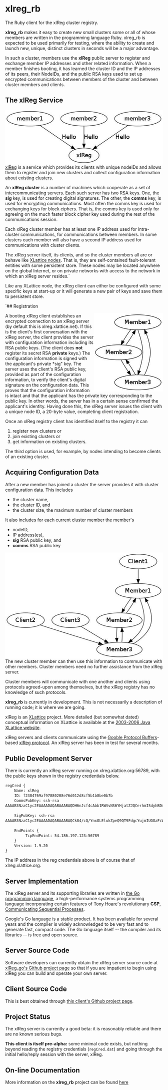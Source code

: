 # xlreg_rb

The Ruby client for the xlReg cluster registry.

**xlreg_rb**
makes it easy to create new small clusters some or all of whose members are
written in the programming language Ruby.
xlreg_rb is expected to be used primarily for testing, where
the ability to create and launch new, unique, distinct clusters in seconds
will be a major advantage.

In such a cluster, members use the **xlReg** public server to register and
exchange member IP addresses and other related information.
When a member finishes booting, it has
learned the cluster ID and the
IP addresses of its peers, their NodeIDs, and the public
RSA keys used to set up
encrypted communications
between members of the cluster and between cluster members and clients.

## The xlReg Service

<img src="img/xl-registration.jpg" alt="xl-registration" style="float:left" title="members registering with xlReg">

[xlReg](http://jddixon.github.io/xlReg_go)
is a service which provides its clients with unique nodeIDs and allows them
to register and join new clusters and collect configuration information
about existing clusters.

An **xlReg cluster** is a number of machines
which cooperate as a set of intercommunicating servers.  Each
such server has two RSA keys.  One, the **sig** key, is used for creating
digital signatures.  The other, the **comms** key, is used for encrypting
communications.  Most often the comms key is used for exchanging keys for
block ciphers. That is, the comms key is used only for agreeing on the
much faster block cipher key used during the rest of the communications
session.

Each xlReg cluster member has at least one IP address used for
intra-cluster communications, for communications between members.  In some
clusters each member will also have a second IP address used for
communications with cluster clients.

The xlReg server itself, its clients, and so the cluster members all are
or behave like
[XLattice nodes](http://jddixon.github.io/xlNode_go).
That is, they are self-contained fault-tolerant entities with some
persistent store.  These nodes may be located anywhere on the global
Internet, or on private networks with access to the network in which
an xlReg server resides.`

Like any XLattice node, the xlReg client can either be configured with some
specific keys at start-up or it will generate a new pair of keys and save
them to persistent store.

`## Registration

<img src="img/simple-cluster.jpg" alt="simple-cluster" style="float:right" title="small cluster, no clients">

A booting xlReg client establishes an encrypted connection to an xlReg server
(by default this is xlreg.xlattice.net).
If this is the client's first conversation with the xlReg server, the client
provides the server with configuration information including its RSA public
keys.  (The client does **not** register its secret RSA **private** keys.)
The configuration information is signed with the applicant's private
*sig" key.  The server uses the
client's RSA public key, provided as part of the configuration information, to
verify the client's digital signature on the configuration data.  This proves
that the configuration information is intact and that the applicant has the
private key corresponding to the public key.  In other words, the server has
in a certain sense confirmed the applicant's identity.  Having done this,
the xlReg server issues the client with a unique node ID, a 20-byte value,
completing client registration.

Once an xlReg registry client has identified itself to the registry it can

1. register new clusters or
2. join existing clusters or
3. get information on existing clusters.

The third option is used, for example, by nodes intending to become clients
of an existing cluster.

## Acquiring Configuration Data

After a new member has joined a cluster the server provides it
with cluster configuration data.  This includes

* the cluster name,
* the cluster ID, and
* the cluster size, the  maximum number of cluster members

It also includes for each current cluster member the member's

* nodeID,
* IP address(es),
* **sig** RSA public key, and
* **comms** RSA public key

<img src="img/cluster-with-clients.jpg" alt="cluster-with-clients" style="float:left" title="cluster with clients">

The new cluster member can then use this information to communicate with
other members.  Cluster members need no further assistance from the
xlReg server.

Cluster members will communicate with one another and clients
using protocols agreed-upon among themselves, but the xlReg registry
has no knowledge of such protocols.

**xlreg_rb** is currently in development.  This is not
necessarily a description of running code; it is where we are going.

xlReg is an [XLattice](http://jddixon.github.io/xlattice_go/) project.  More
detailed (but somewhat dated) conceptual information on XLattice
is available at the [2003-2006 Java XLattice website](http://www.xlattice.org).

xlReg servers and clients communicate using the
[Gooble Protocol Buffers](http://code.google.com/p/protobuf/)-based
[xlReg protocol](http://jddixon.github.io/xlReg_go/xlReg_protocol.html).
An xlReg server has been in test for several months.

## Public Development Server

There is currently an xlReg server running on xlreg.xlattice.org:56789,
with the public keys shown in the registry credentials below.

    regCred {
        Name: xlReg
        ID: f2384769af97880208e76d012d8cf5b1b8be0b7b
        CommsPubKey: ssh-rsa AAAAB3NzaC1yc2EAAAADAQABAAABAQDH6nJcf4cAbb1RWVvNS6YHjatZJQCerhmISdyhBDmNJAUuBpr+LcrOe0d+kxEPQB+IbNKfvj7ROd8Aet74s5sJ0AcZyFXLFPvt6eugLCzrXmgDo60qoUtZgxaxisQvsoAZB2FR+nqJAG8E84o3rGD1bNM/2WgjvuWoLpfy+RE8hCUFku7yo9JdOunhc4rpCkBeX9M7g8oWPanHDWMrSwsE8CBf/4pXlEiNNd3YHkwQseUrkCvpLCDuYYV8xjzAYexoBWrVGwpeTO/QtwdebwPxa7ArEQfPwgA5hn6S9iy9+EK6zay7OKqKioaOoYDlJ+Z1rAIi6dBJXdRVHGsMc/kl

        SigPubKey: ssh-rsa AAAAB3NzaC1yc2EAAAADAQABAAABAQCk84/cQ/YnxOLElukZpeQ9QT9FdgcYujmIUGOaFcWtxUJJoSXgBterjgJ+fE5vvNN/kdX97Ps9Mz8PHTAUyClUn5DMxFYApDp/UwnBk0MNqaCnqt3p9ymflIZiex1+/pSWcSpqZYW9hIUQddEGWG6a4dWyD2lhoD1II5Iuj0xMgN167fgsA7otgd/wTitp2jrJE+0cZ4eQShpkuMd9BvNJmkMoyF5PzBnMcRxZ9RvM4zEOe23GRSGGAuPUvTaVEeYY3TVFgF4YfXiYOrPQynS6B7+fnWXu2XDQrwP3mZxYAYJqL5nZvQypCilc8dDxFunf5B+GxdAwqyQbTNwM3ksH

        EndPoints {
             TcpEndPoint: 54.186.197.123:56789
        }
        Version: 1.9.20
    }

The IP address in the reg credentials above is of course that of xlreg.xlattice.org.

## Server Implementation

The xlReg server and its supporting libraries are written in
[the Go programming language](http://golang.org), a high-performance
systems programming language incorporating certain features of
[Tony Hoare](http://en.wikipedia.org/wiki/Tony_Hoare)'s
revolutionary **CSP**,
[Communicating Sequential Processes](http://www.usingcsp.com).

Google's Go language is a stable product.  It has been available for
several years and the compiler is widely acknowledged to be very fast
and to generate fast, compact code.  The Go language itself --
the compiler and its libraries -- is free and open source.

## Server Source Code

Software developers can currently obtain the xlReg server source code at
[xlReg_go's Github project page](https://github.com/jddixon/xlReg_go/)
so that if you are impatient to begin using xlReg you can build and operate
your own server.

## Client Source Code

This is best obtained through
[this client's Github project page](https://github.com/jddixon/xlreg_rb/).

## Project Status

The xlReg server is currently a good beta: it is reasonably reliable and
there are no known serious bugs.

**This client is itself pre-alpha:** some minimal code exists, but nothing
beyond reading the registry credentials (`regCred.dat`) and going through
the initial hello/reply session with the server, xlReg.
## On-line Documentation

More information on the **xlreg_rb** project can be found
[here](https://jddixon.github.io/xlreg_rb)
